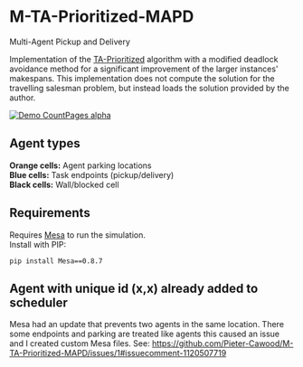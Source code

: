 # M-TA-Prioritized-MAPD
Multi-Agent Pickup and Delivery

Implementation of the [TA-Prioritized](https://dl.acm.org/doi/10.5555/3306127.3331816) algorithm with a modified deadlock avoidance method for a significant improvement of the larger instances' makespans. This implementation does not compute the solution for the travelling salesman problem, but instead loads the solution provided by the author.



[![Demo CountPages alpha](https://j.gifs.com/5QoqDY.gif)](https://youtu.be/LY9a7Q_aBT4)
## Agent types
**Orange cells:** Agent parking locations<br/>
**Blue cells:** Task endpoints (pickup/delivery)<br/>
**Black cells:** Wall/blocked cell<br/>

## Requirements
Requires [Mesa](https://mesa.readthedocs.io/en/master/index.html) to run the simulation.<br/>
Install with PIP:
```
pip install Mesa==0.8.7
```

## Agent with unique id (x,x) already added to scheduler
Mesa had an update that prevents two agents in the same location. There some endpoints and parking are treated like agents this caused an issue
and I created custom Mesa files. See:
https://github.com/Pieter-Cawood/M-TA-Prioritized-MAPD/issues/1#issuecomment-1120507719


 
